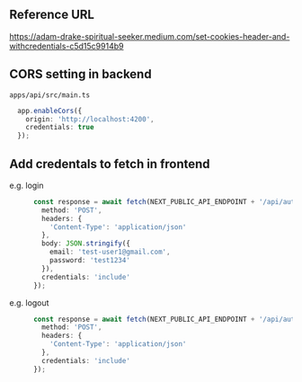 ## Reference URL

https://adam-drake-spiritual-seeker.medium.com/set-cookies-header-and-withcredentials-c5d15c9914b9

## CORS setting in backend

`apps/api/src/main.ts`

```ts
  app.enableCors({
    origin: 'http://localhost:4200',
    credentials: true
  });
```

## Add credentals to fetch in frontend

e.g. login  

```ts
      const response = await fetch(NEXT_PUBLIC_API_ENDPOINT + '/api/auth/login', {
        method: 'POST',
        headers: {
          'Content-Type': 'application/json'
        },
        body: JSON.stringify({
          email: 'test-user1@gmail.com',
          password: 'test1234'
        }),
        credentials: 'include'
      });
```

e.g. logout

```ts
      const response = await fetch(NEXT_PUBLIC_API_ENDPOINT + '/api/auth/logout', {
        method: 'POST',
        headers: {
          'Content-Type': 'application/json'
        },
        credentials: 'include'
      });
```
